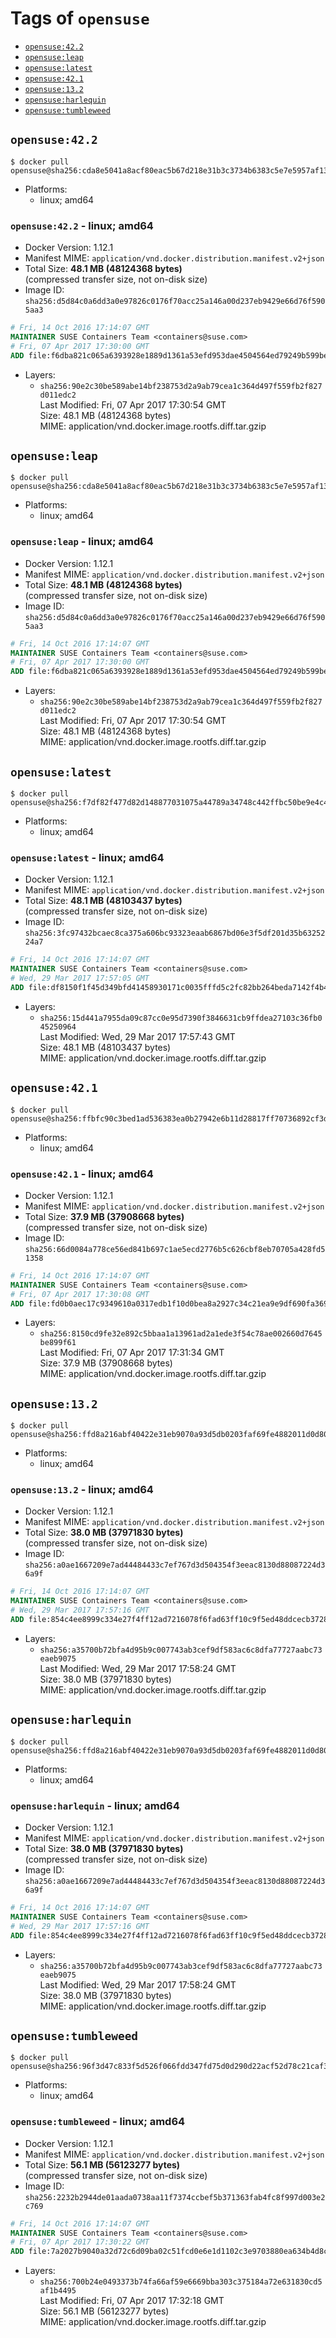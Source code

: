 <!-- THIS FILE IS GENERATED VIA './update-remote.sh' -->

# Tags of `opensuse`

-	[`opensuse:42.2`](#opensuse422)
-	[`opensuse:leap`](#opensuseleap)
-	[`opensuse:latest`](#opensuselatest)
-	[`opensuse:42.1`](#opensuse421)
-	[`opensuse:13.2`](#opensuse132)
-	[`opensuse:harlequin`](#opensuseharlequin)
-	[`opensuse:tumbleweed`](#opensusetumbleweed)

## `opensuse:42.2`

```console
$ docker pull opensuse@sha256:cda8e5041a8acf80eac5b67d218e31b3c3734b6383c5e7e5957af134d3b28208
```

-	Platforms:
	-	linux; amd64

### `opensuse:42.2` - linux; amd64

-	Docker Version: 1.12.1
-	Manifest MIME: `application/vnd.docker.distribution.manifest.v2+json`
-	Total Size: **48.1 MB (48124368 bytes)**  
	(compressed transfer size, not on-disk size)
-	Image ID: `sha256:d5d84c0a6dd3a0e97826c0176f70acc25a146a00d237eb9429e66d76f5905aa3`

```dockerfile
# Fri, 14 Oct 2016 17:14:07 GMT
MAINTAINER SUSE Containers Team <containers@suse.com>
# Fri, 07 Apr 2017 17:30:00 GMT
ADD file:f6dba821c065a6393928e1889d1361a53efd953dae4504564ed79249b599bedb in / 
```

-	Layers:
	-	`sha256:90e2c30be589abe14bf238753d2a9ab79cea1c364d497f559fb2f827d011edc2`  
		Last Modified: Fri, 07 Apr 2017 17:30:54 GMT  
		Size: 48.1 MB (48124368 bytes)  
		MIME: application/vnd.docker.image.rootfs.diff.tar.gzip

## `opensuse:leap`

```console
$ docker pull opensuse@sha256:cda8e5041a8acf80eac5b67d218e31b3c3734b6383c5e7e5957af134d3b28208
```

-	Platforms:
	-	linux; amd64

### `opensuse:leap` - linux; amd64

-	Docker Version: 1.12.1
-	Manifest MIME: `application/vnd.docker.distribution.manifest.v2+json`
-	Total Size: **48.1 MB (48124368 bytes)**  
	(compressed transfer size, not on-disk size)
-	Image ID: `sha256:d5d84c0a6dd3a0e97826c0176f70acc25a146a00d237eb9429e66d76f5905aa3`

```dockerfile
# Fri, 14 Oct 2016 17:14:07 GMT
MAINTAINER SUSE Containers Team <containers@suse.com>
# Fri, 07 Apr 2017 17:30:00 GMT
ADD file:f6dba821c065a6393928e1889d1361a53efd953dae4504564ed79249b599bedb in / 
```

-	Layers:
	-	`sha256:90e2c30be589abe14bf238753d2a9ab79cea1c364d497f559fb2f827d011edc2`  
		Last Modified: Fri, 07 Apr 2017 17:30:54 GMT  
		Size: 48.1 MB (48124368 bytes)  
		MIME: application/vnd.docker.image.rootfs.diff.tar.gzip

## `opensuse:latest`

```console
$ docker pull opensuse@sha256:f7df82f477d82d148877031075a44789a34748c442ffbc50be9e4c4e20281a4c
```

-	Platforms:
	-	linux; amd64

### `opensuse:latest` - linux; amd64

-	Docker Version: 1.12.1
-	Manifest MIME: `application/vnd.docker.distribution.manifest.v2+json`
-	Total Size: **48.1 MB (48103437 bytes)**  
	(compressed transfer size, not on-disk size)
-	Image ID: `sha256:3fc97432bcaec8ca375a606bc93323eaab6867bd06e3f5df201d35b6325224a7`

```dockerfile
# Fri, 14 Oct 2016 17:14:07 GMT
MAINTAINER SUSE Containers Team <containers@suse.com>
# Wed, 29 Mar 2017 17:57:05 GMT
ADD file:df8150f1f45d349bfd41458930171c0035fffd5c2fc82bb264beda7142f4b4a1 in / 
```

-	Layers:
	-	`sha256:15d441a7955da09c87cc0e95d7390f3846631cb9ffdea27103c36fb045250964`  
		Last Modified: Wed, 29 Mar 2017 17:57:43 GMT  
		Size: 48.1 MB (48103437 bytes)  
		MIME: application/vnd.docker.image.rootfs.diff.tar.gzip

## `opensuse:42.1`

```console
$ docker pull opensuse@sha256:ffbfc90c3bed1ad536383ea0b27942e6b11d28817ff70736892cf3da5c57b00a
```

-	Platforms:
	-	linux; amd64

### `opensuse:42.1` - linux; amd64

-	Docker Version: 1.12.1
-	Manifest MIME: `application/vnd.docker.distribution.manifest.v2+json`
-	Total Size: **37.9 MB (37908668 bytes)**  
	(compressed transfer size, not on-disk size)
-	Image ID: `sha256:66d0084a778ce56ed841b697c1ae5ecd2776b5c626cbf8eb70705a428fd51358`

```dockerfile
# Fri, 14 Oct 2016 17:14:07 GMT
MAINTAINER SUSE Containers Team <containers@suse.com>
# Fri, 07 Apr 2017 17:30:08 GMT
ADD file:fd0b0aec17c9349610a0317edb1f10d0bea8a2927c34c21ea9e9df690fa3695b in / 
```

-	Layers:
	-	`sha256:8150cd9fe32e892c5bbaa1a13961ad2a1ede3f54c78ae002660d7645be899f61`  
		Last Modified: Fri, 07 Apr 2017 17:31:34 GMT  
		Size: 37.9 MB (37908668 bytes)  
		MIME: application/vnd.docker.image.rootfs.diff.tar.gzip

## `opensuse:13.2`

```console
$ docker pull opensuse@sha256:ffd8a216abf40422e31eb9070a93d5db0203faf69fe4882011d0d806083729bb
```

-	Platforms:
	-	linux; amd64

### `opensuse:13.2` - linux; amd64

-	Docker Version: 1.12.1
-	Manifest MIME: `application/vnd.docker.distribution.manifest.v2+json`
-	Total Size: **38.0 MB (37971830 bytes)**  
	(compressed transfer size, not on-disk size)
-	Image ID: `sha256:a0ae1667209e7ad44484433c7ef767d3d504354f3eeac8130d88087224d36a9f`

```dockerfile
# Fri, 14 Oct 2016 17:14:07 GMT
MAINTAINER SUSE Containers Team <containers@suse.com>
# Wed, 29 Mar 2017 17:57:16 GMT
ADD file:854c4ee8999c334e27f4ff12ad7216078f6fad63ff10c9f5ed48ddcecb372886 in / 
```

-	Layers:
	-	`sha256:a35700b72bfa4d95b9c007743ab3cef9df583ac6c8dfa77727aabc73eaeb9075`  
		Last Modified: Wed, 29 Mar 2017 17:58:24 GMT  
		Size: 38.0 MB (37971830 bytes)  
		MIME: application/vnd.docker.image.rootfs.diff.tar.gzip

## `opensuse:harlequin`

```console
$ docker pull opensuse@sha256:ffd8a216abf40422e31eb9070a93d5db0203faf69fe4882011d0d806083729bb
```

-	Platforms:
	-	linux; amd64

### `opensuse:harlequin` - linux; amd64

-	Docker Version: 1.12.1
-	Manifest MIME: `application/vnd.docker.distribution.manifest.v2+json`
-	Total Size: **38.0 MB (37971830 bytes)**  
	(compressed transfer size, not on-disk size)
-	Image ID: `sha256:a0ae1667209e7ad44484433c7ef767d3d504354f3eeac8130d88087224d36a9f`

```dockerfile
# Fri, 14 Oct 2016 17:14:07 GMT
MAINTAINER SUSE Containers Team <containers@suse.com>
# Wed, 29 Mar 2017 17:57:16 GMT
ADD file:854c4ee8999c334e27f4ff12ad7216078f6fad63ff10c9f5ed48ddcecb372886 in / 
```

-	Layers:
	-	`sha256:a35700b72bfa4d95b9c007743ab3cef9df583ac6c8dfa77727aabc73eaeb9075`  
		Last Modified: Wed, 29 Mar 2017 17:58:24 GMT  
		Size: 38.0 MB (37971830 bytes)  
		MIME: application/vnd.docker.image.rootfs.diff.tar.gzip

## `opensuse:tumbleweed`

```console
$ docker pull opensuse@sha256:96f3d47c833f5d526f066fdd347fd75d0d290d22acf52d78c21caf332ae548c1
```

-	Platforms:
	-	linux; amd64

### `opensuse:tumbleweed` - linux; amd64

-	Docker Version: 1.12.1
-	Manifest MIME: `application/vnd.docker.distribution.manifest.v2+json`
-	Total Size: **56.1 MB (56123277 bytes)**  
	(compressed transfer size, not on-disk size)
-	Image ID: `sha256:2232b2944de01aada0738aa11f7374ccbef5b371363fab4fc8f997d003e2c769`

```dockerfile
# Fri, 14 Oct 2016 17:14:07 GMT
MAINTAINER SUSE Containers Team <containers@suse.com>
# Fri, 07 Apr 2017 17:30:22 GMT
ADD file:7a2027b9040a32d72c6d09ba02c51fcd0e6e1d1102c3e9703880ea634b4d8c7e in / 
```

-	Layers:
	-	`sha256:700b24e0493373b74fa66af59e6669bba303c375184a72e631830cd5af1b4495`  
		Last Modified: Fri, 07 Apr 2017 17:32:18 GMT  
		Size: 56.1 MB (56123277 bytes)  
		MIME: application/vnd.docker.image.rootfs.diff.tar.gzip
